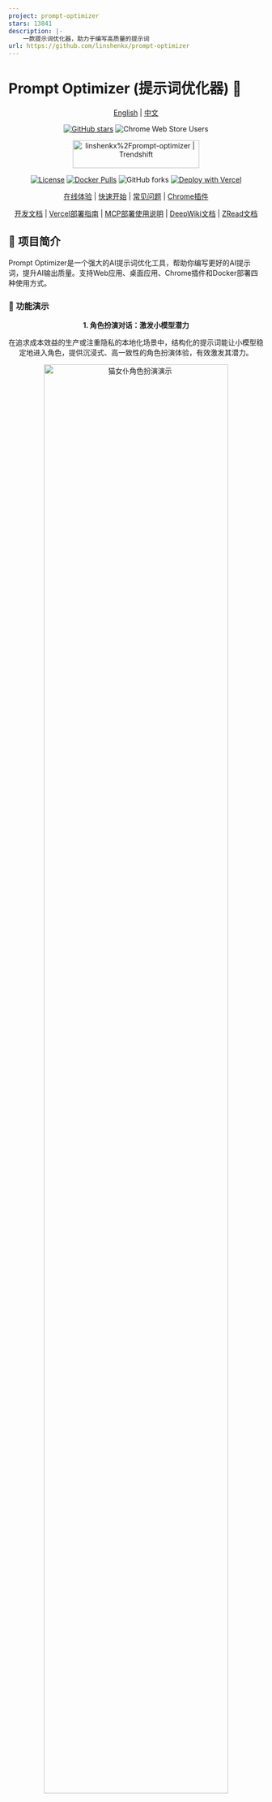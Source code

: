 ```yaml
---
project: prompt-optimizer
stars: 13841
description: |-
    一款提示词优化器，助力于编写高质量的提示词
url: https://github.com/linshenkx/prompt-optimizer
---
```


# Prompt Optimizer (提示词优化器) 🚀

<div align="center">

[English](README_EN.md) | [中文](README.md)

[![GitHub stars](https://img.shields.io/github/stars/linshenkx/prompt-optimizer)](https://github.com/linshenkx/prompt-optimizer/stargazers)
![Chrome Web Store Users](https://img.shields.io/chrome-web-store/users/cakkkhboolfnadechdlgdcnjammejlna?style=flat&label=Chrome%20Users&link=https%3A%2F%2Fchromewebstore.google.com%2Fdetail%2F%25E6%258F%2590%25E7%25A4%25BA%25E8%25AF%258D%25E4%25BC%2598%25E5%258C%2596%25E5%2599%25A8%2Fcakkkhboolfnadechdlgdcnjammejlna)

<a href="https://trendshift.io/repositories/13813" target="_blank"><img src="https://trendshift.io/api/badge/repositories/13813" alt="linshenkx%2Fprompt-optimizer | Trendshift" style="width: 250px; height: 55px;" width="250" height="55"/></a>

[![License](https://img.shields.io/badge/license-MIT-blue.svg)](LICENSE)
[![Docker Pulls](https://img.shields.io/docker/pulls/linshen/prompt-optimizer)](https://hub.docker.com/r/linshen/prompt-optimizer)
![GitHub forks](https://img.shields.io/github/forks/linshenkx/prompt-optimizer?style=flat)
[![Deploy with Vercel](https://img.shields.io/badge/Vercel-indigo?style=flat&logo=vercel)](https://vercel.com/new/clone?repository-url=https%3A%2F%2Fgithub.com%2Flinshenkx%2Fprompt-optimizer)

[在线体验](https://prompt.always200.com) | [快速开始](#快速开始) | [常见问题](#常见问题) | [Chrome插件](https://chromewebstore.google.com/detail/prompt-optimizer/cakkkhboolfnadechdlgdcnjammejlna)

[开发文档](dev.md) | [Vercel部署指南](docs/user/deployment/vercel.md) | [MCP部署使用说明](docs/user/mcp-server.md) | [DeepWiki文档](https://deepwiki.com/linshenkx/prompt-optimizer) | [ZRead文档](https://zread.ai/linshenkx/prompt-optimizer)

</div>

## 📖 项目简介

Prompt Optimizer是一个强大的AI提示词优化工具，帮助你编写更好的AI提示词，提升AI输出质量。支持Web应用、桌面应用、Chrome插件和Docker部署四种使用方式。

### 🎥 功能演示

<div align="center">
  <p><b>1. 角色扮演对话：激发小模型潜力</b></p>
  <p>在追求成本效益的生产或注重隐私的本地化场景中，结构化的提示词能让小模型稳定地进入角色，提供沉浸式、高一致性的角色扮演体验，有效激发其潜力。</p>
  <img src="images/demo/cat-maid-roleplay.png" alt="猫女仆角色扮演演示" width="85%">
  <br>
  <p><b>2. 知识图谱提取：保障生产环境的稳定性</b></p>
  <p>在需要程序化处理的生产环境中，高质量的提示词能显著降低对模型智能程度的要求，使得更经济的小模型也能稳定输出可靠的指定格式。本工具旨在辅助开发者快速达到此目的，从而加速开发、保障稳定，实现降本增效。</p>
  <img src="images/demo/knowledge-graph-extractor.png" alt="知识图谱提取演示" width="85%">
  <br>
  <p><b>3. 诗歌写作：辅助创意探索与需求定制</b></p>
  <p>当面对一个强大的AI，我们的目标不只是得到一个“好”答案，而是得到一个“我们想要的”独特答案。本工具能帮助用户将一个模糊的灵感（如“写首诗”）细化为具体的需求（关于什么主题、何种意象、何种情感），辅助您探索、发掘并精确表达自己的创意，与AI共创独一无二的作品。</p>
  <img src="images/demo/poetry-writing.png" alt="诗歌创作演示" width="85%">
</div>

## ✨ 核心特性

- 🎯 **智能优化**：一键优化提示词，支持多轮迭代改进，提升AI回复准确度
- 📝 **双模式优化**：支持系统提示词优化和用户提示词优化，满足不同使用场景
- 🔄 **对比测试**：支持原始提示词和优化后提示词的实时对比，直观展示优化效果
- 🤖 **多模型集成**：支持OpenAI、Gemini、DeepSeek、智谱AI、SiliconFlow等主流AI模型
- 🔒 **安全架构**：纯客户端处理，数据直接与AI服务商交互，不经过中间服务器
- 📱 **多端支持**：同时提供Web应用、桌面应用、Chrome插件和Docker部署四种使用方式
- 🔐 **访问控制**：支持密码保护功能，保障部署安全
- 🧩 **MCP协议支持**：支持Model Context Protocol (MCP) 协议，可与Claude Desktop等MCP兼容应用集成

## 快速开始

### 1. 使用在线版本（推荐）

直接访问：[https://prompt.always200.com](https://prompt.always200.com)

项目是纯前端项目，所有数据只存储在浏览器本地，不会上传至任何服务器，因此直接使用在线版本也是安全可靠的

### 2. Vercel部署
方式1：一键部署到自己的Vercel(方便，但后续无法自动更新)：
   [![部署到 Vercel](https://vercel.com/button)](https://vercel.com/new/clone?repository-url=https%3A%2F%2Fgithub.com%2Flinshenkx%2Fprompt-optimizer)

方式2: Fork项目后在Vercel中导入（推荐，但需参考部署文档进行手动设置）：
   - 先Fork项目到自己的GitHub
   - 然后在Vercel中导入该项目
   - 可跟踪源项目更新，便于同步最新功能和修复
- 配置环境变量：
  - `ACCESS_PASSWORD`：设置访问密码，启用访问限制
  - `VITE_OPENAI_API_KEY`等：配置各AI服务商的API密钥

更多详细的部署步骤和注意事项，请查看：
- [Vercel部署指南](docs/user/deployment/vercel.md)

### 3. 下载桌面应用
从 [GitHub Releases](https://github.com/linshenkx/prompt-optimizer/releases) 下载最新版本。我们为各平台提供**安装程序**和**压缩包**两种格式。

- **安装程序 (推荐)**: 如 `*.exe`, `*.dmg`, `*.AppImage` 等。**强烈推荐使用此方式，因为它支持自动更新**。
- **压缩包**: 如 `*.zip`。解压即用，但无法自动更新。

**桌面应用核心优势**:
- ✅ **无跨域限制**：作为原生桌面应用，它能彻底摆脱浏览器跨域（CORS）问题的困扰。这意味着您可以直接连接任何AI服务提供商的API，包括本地部署的Ollama或有严格安全策略的商业API，获得最完整、最稳定的功能体验。
- ✅ **自动更新**：通过安装程序（如 `.exe`, `.dmg`）安装的版本，能够自动检查并更新到最新版。
- ✅ **独立运行**：无需依赖浏览器，提供更快的响应和更佳的性能。

### 4. 安装Chrome插件
1. 从Chrome商店安装（由于审批较慢，可能不是最新的）：[Chrome商店地址](https://chromewebstore.google.com/detail/prompt-optimizer/cakkkhboolfnadechdlgdcnjammejlna)
2. 点击图标即可打开提示词优化器

### 5. Docker部署
<details>
<summary>点击查看 Docker 部署命令</summary>

```bash
# 运行容器（默认配置）
docker run -d -p 8081:80 --restart unless-stopped --name prompt-optimizer linshen/prompt-optimizer

# 运行容器（配置API密钥和访问密码）
docker run -d -p 8081:80 \
  -e VITE_OPENAI_API_KEY=your_key \
  -e ACCESS_USERNAME=your_username \  # 可选，默认为"admin"
  -e ACCESS_PASSWORD=your_password \  # 设置访问密码
  --restart unless-stopped \
  --name prompt-optimizer \
  linshen/prompt-optimizer
```
</details>

> **国内镜像**: 如果Docker Hub访问较慢，可以将上述命令中的 `linshen/prompt-optimizer` 替换为 `registry.cn-guangzhou.aliyuncs.com/prompt-optimizer/prompt-optimizer`

### 6. Docker Compose部署
<details>
<summary>点击查看 Docker Compose 部署步骤</summary>

```bash
# 1. 克隆仓库
git clone https://github.com/linshenkx/prompt-optimizer.git
cd prompt-optimizer

# 2. 可选：创建.env文件配置API密钥和访问认证
cp env.local.example .env
# 编辑 .env 文件，填入实际的 API 密钥和配置

# 3. 启动服务
docker compose up -d

# 4. 查看日志
docker compose logs -f

# 5. 访问服务
Web 界面：http://localhost:8081
MCP 服务器：http://localhost:8081/mcp
```
</details>

你还可以直接编辑docker-compose.yml文件，自定义配置：
<details>
<summary>点击查看 docker-compose.yml 示例</summary>

```yaml
services:
  prompt-optimizer:
    # 使用Docker Hub镜像
    image: linshen/prompt-optimizer:latest
    # 或使用阿里云镜像（国内用户推荐）
    # image: registry.cn-guangzhou.aliyuncs.com/prompt-optimizer/prompt-optimizer:latest
    container_name: prompt-optimizer
    restart: unless-stopped
    ports:
      - "8081:80"  # Web应用端口（包含MCP服务器，通过/mcp路径访问）
    environment:
      # API密钥配置
      - VITE_OPENAI_API_KEY=your_openai_key
      - VITE_GEMINI_API_KEY=your_gemini_key
      # 访问控制（可选）
      - ACCESS_USERNAME=admin
      - ACCESS_PASSWORD=your_password
```
</details>

### 7. MCP Server 使用说明
<details>
<summary>点击查看 MCP Server 使用说明</summary>

Prompt Optimizer 现在支持 Model Context Protocol (MCP) 协议，可以与 Claude Desktop 等支持 MCP 的 AI 应用集成。

当通过 Docker 运行时，MCP Server 会自动启动，并可通过 `http://ip:port/mcp` 访问。

#### 环境变量配置

MCP Server 需要配置 API 密钥才能正常工作。主要的 MCP 专属配置：

```bash
# MCP 服务器配置
MCP_DEFAULT_MODEL_PROVIDER=openai  # 可选值：openai, gemini, deepseek, siliconflow, zhipu, custom
MCP_LOG_LEVEL=info                 # 日志级别
```

#### Docker 环境下使用 MCP

在 Docker 环境中，MCP Server 会与 Web 应用一起运行，您可以通过 Web 应用的相同端口访问 MCP 服务，路径为 `/mcp`。

例如，如果您将容器的 80 端口映射到主机的 8081 端口：
```bash
docker run -d -p 8081:80 \
  -e VITE_OPENAI_API_KEY=your-openai-key \
  -e MCP_DEFAULT_MODEL_PROVIDER=openai \
  --name prompt-optimizer \
  linshen/prompt-optimizer
```

那么 MCP Server 将可以通过 `http://localhost:8081/mcp` 访问。

#### Claude Desktop 集成示例

要在 Claude Desktop 中使用 Prompt Optimizer，您需要在 Claude Desktop 的配置文件中添加服务配置。

1. 找到 Claude Desktop 的配置目录：
   - Windows: `%APPDATA%\Claude\services`
   - macOS: `~/Library/Application Support/Claude/services`
   - Linux: `~/.config/Claude/services`

2. 编辑或创建 `services.json` 文件，添加以下内容：

```json
{
  "services": [
    {
      "name": "Prompt Optimizer",
      "url": "http://localhost:8081/mcp"
    }
  ]
}
```

请确保将 `localhost:8081` 替换为您实际部署 Prompt Optimizer 的地址和端口。

#### 可用工具

- **optimize-user-prompt**: 优化用户提示词以提高 LLM 性能
- **optimize-system-prompt**: 优化系统提示词以提高 LLM 性能
- **iterate-prompt**: 对已经成熟/完善的提示词进行定向迭代优化

更多详细信息，请查看 [MCP 服务器用户指南](docs/user/mcp-server.md)。
</details>

## ⚙️ API密钥配置

<details>
<summary>点击查看API密钥配置方法</summary>

### 方式一：通过界面配置（推荐）
1. 点击界面右上角的"⚙️设置"按钮
2. 选择"模型管理"选项卡
3. 点击需要配置的模型（如OpenAI、Gemini、DeepSeek等）
4. 在弹出的配置框中输入对应的API密钥
5. 点击"保存"即可

支持的模型：OpenAI、Gemini、DeepSeek、Zhipu智谱、SiliconFlow、自定义API（OpenAI兼容接口）

除了API密钥，您还可以在模型配置界面为每个模型单独设置高级LLM参数。这些参数通过一个名为 `llmParams` 的字段进行配置，它允许您以键值对的形式指定LLM SDK支持的任何参数，从而更精细地控制模型行为。

**高级LLM参数配置示例：**
- **OpenAI/兼容API**: `{"temperature": 0.7, "max_tokens": 4096, "timeout": 60000}`
- **Gemini**: `{"temperature": 0.8, "maxOutputTokens": 2048, "topP": 0.95}`
- **DeepSeek**: `{"temperature": 0.5, "top_p": 0.9, "frequency_penalty": 0.1}`

有关 `llmParams` 的更详细说明和配置指南，请参阅 [LLM参数配置指南](docs/developer/llm-params-guide.md)。

### 方式二：通过环境变量配置
Docker部署时通过 `-e` 参数配置环境变量：

```bash
-e VITE_OPENAI_API_KEY=your_key
-e VITE_GEMINI_API_KEY=your_key
-e VITE_DEEPSEEK_API_KEY=your_key
-e VITE_ZHIPU_API_KEY=your_key
-e VITE_SILICONFLOW_API_KEY=your_key

# 多自定义模型配置（支持无限数量）
-e VITE_CUSTOM_API_KEY_ollama=dummy_key
-e VITE_CUSTOM_API_BASE_URL_ollama=http://localhost:11434/v1
-e VITE_CUSTOM_API_MODEL_ollama=qwen2.5:7b
```

> 📖 **详细配置指南**: 查看 [多自定义模型配置文档](./docs/user/multi-custom-models.md) 了解完整的配置方法和高级用法

</details>

## 本地开发
详细文档可查看 [开发文档](dev.md)

<details>
<summary>点击查看本地开发命令</summary>

```bash
# 1. 克隆项目
git clone https://github.com/linshenkx/prompt-optimizer.git
cd prompt-optimizer

# 2. 安装依赖
pnpm install

# 3. 启动开发服务
pnpm dev               # 主开发命令：构建core/ui并运行web应用
pnpm dev:web          # 仅运行web应用
pnpm dev:fresh        # 完整重置并重新启动开发环境
```
</details>

## 🗺️ 开发路线

- [x] 基础功能开发
- [x] Web应用发布
- [x] Chrome插件发布
- [x] 国际化支持
- [x] 支持系统提示词优化和用户提示词优化
- [x] 桌面应用发布
- [x] mcp服务发布

详细的项目状态可查看 [项目状态文档](docs/project-status.md)

## 📖 相关文档

- [文档索引](docs/README.md) - 所有文档的索引
- [技术开发指南](docs/developer/technical-development-guide.md) - 技术栈和开发规范
- [LLM参数配置指南](docs/developer/llm-params-guide.md) - 高级LLM参数配置详细说明
- [项目结构](docs/developer/project-structure.md) - 详细的项目结构说明
- [项目状态](docs/project/project-status.md) - 当前进度和计划
- [产品需求](docs/project/prd.md) - 产品需求文档
- [Vercel部署指南](docs/user/deployment/vercel.md) - Vercel部署详细说明


## Star History

<a href="https://star-history.com/#linshenkx/prompt-optimizer&Date">
 <picture>
   <source media="(prefers-color-scheme: dark)" srcset="https://api.star-history.com/svg?repos=linshenkx/prompt-optimizer&type=Date&theme=dark" />
   <source media="(prefers-color-scheme: light)" srcset="https://api.star-history.com/svg?repos=linshenkx/prompt-optimizer&type=Date" />
   <img alt="Star History Chart" src="https://api.star-history.com/svg?repos=linshenkx/prompt-optimizer&type=Date" />
 </picture>
</a>

## 常见问题

<details>
<summary>点击查看常见问题解答</summary>

### API连接问题

#### Q1: 为什么配置好API密钥后仍然无法连接到模型服务？
**A**: 大多数连接失败是由**跨域问题**（CORS）导致的。由于本项目是纯前端应用，浏览器出于安全考虑会阻止直接访问不同源的API服务。模型服务如未正确配置CORS策略，会拒绝来自浏览器的直接请求。

#### Q2: 如何解决本地Ollama的连接问题？
**A**: Ollama完全支持OpenAI标准接口，只需配置正确的跨域策略：
1. 设置环境变量 `OLLAMA_ORIGINS=*` 允许任意来源的请求
2. 如仍有问题，设置 `OLLAMA_HOST=0.0.0.0:11434` 监听任意IP地址

#### Q3: 如何解决商业API（如Nvidia的DS API、字节跳动的火山API）的跨域问题？
**A**: 这些平台通常有严格的跨域限制，推荐以下解决方案：

1. **使用Vercel代理**（便捷方案）
   - 使用在线版本：[prompt.always200.com](https://prompt.always200.com)
   - 或自行部署到Vercel平台
   - 在模型设置中勾选"使用Vercel代理"选项
   - 请求流向：浏览器→Vercel→模型服务提供商
   - 详细步骤请参考 [Vercel部署指南](docs/user/deployment/vercel.md)

2. **使用自部署的API中转服务**（可靠方案）
   - 部署如OneAPI等开源API聚合/代理工具
   - 在设置中配置为自定义API端点
   - 请求流向：浏览器→中转服务→模型服务提供商

#### Q4: Vercel代理有什么缺点或风险？
**A**: 使用Vercel代理可能会触发某些模型服务提供商的风控机制。部分厂商可能会将来自Vercel的请求判定为代理行为，从而限制或拒绝服务。如遇此问题，建议使用自部署的中转服务。

#### Q5: 我已正确配置本地模型（如Ollama）的跨域策略，为什么使用在线版依然无法连接？
**A**: 这是由浏览器的**混合内容（Mixed Content）安全策略**导致的。出于安全考虑，浏览器会阻止安全的HTTPS页面（如在线版）向不安全的HTTP地址（如您的本地Ollama服务）发送请求。

**解决方案**：
为了绕过此限制，您需要让应用和API处于同一种协议下（例如，都是HTTP）。推荐以下几种方式：
1. **使用桌面版**：桌面应用没有浏览器限制，是连接本地模型最稳定可靠的方式。
2. **docker部署**：docker部署也是http
3. **使用Chrome插件**：插件在某些情况下也可以绕过部分安全限制。

</details>


## 🤝 参与贡献

<details>
<summary>点击查看贡献指南</summary>

1. Fork 本仓库
2. 创建特性分支 (`git checkout -b feature/AmazingFeature`)
3. 提交更改 (`git commit -m '添加某个特性'`)
4. 推送到分支 (`git push origin feature/AmazingFeature`)
5. 提交 Pull Request

提示：使用cursor工具开发时，建议在提交前:
1. 使用"code_review"规则进行代码审查
2. 按照审查报告格式检查:
   - 变更的整体一致性
   - 代码质量和实现方式
   - 测试覆盖情况
   - 文档完善程度
3. 根据审查结果进行优化后再提交

</details>

## 👏 贡献者名单

感谢所有为项目做出贡献的开发者！

<a href="https://github.com/linshenkx/prompt-optimizer/graphs/contributors">
  <img src="https://contrib.rocks/image?repo=linshenkx/prompt-optimizer" alt="贡献者" />
</a>

## 📄 开源协议

本项目采用 [MIT](LICENSE) 协议开源。

---

如果这个项目对你有帮助，请考虑给它一个 Star ⭐️

## 👥 联系我们

- 提交 Issue
- 发起 Pull Request
- 加入讨论组
